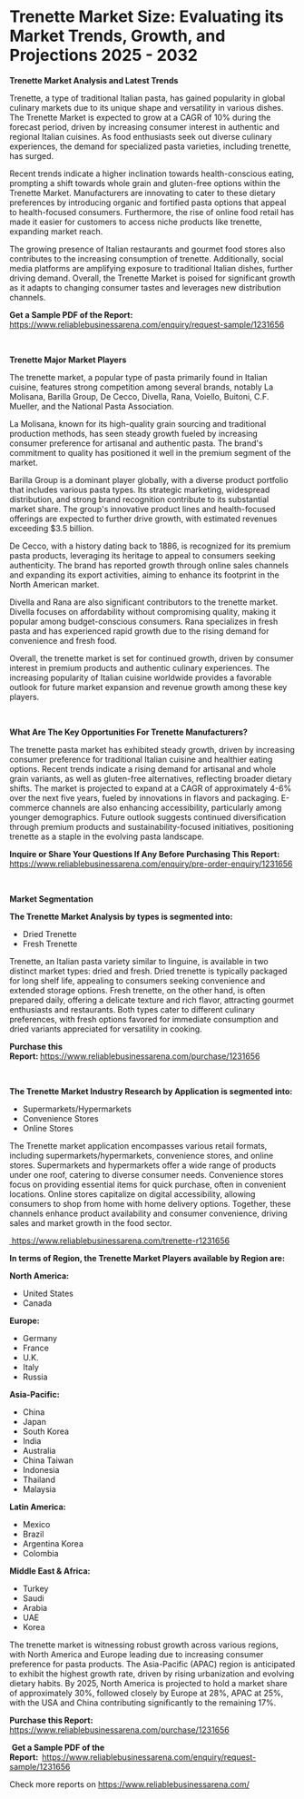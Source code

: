 <p><h1>Trenette Market Size: Evaluating its Market Trends, Growth, and Projections 2025 - 2032</h1></p><p><strong>Trenette Market Analysis and Latest Trends</strong></p>
<p><p>Trenette, a type of traditional Italian pasta, has gained popularity in global culinary markets due to its unique shape and versatility in various dishes. The Trenette Market is expected to grow at a CAGR of 10% during the forecast period, driven by increasing consumer interest in authentic and regional Italian cuisines. As food enthusiasts seek out diverse culinary experiences, the demand for specialized pasta varieties, including trenette, has surged.</p><p>Recent trends indicate a higher inclination towards health-conscious eating, prompting a shift towards whole grain and gluten-free options within the Trenette Market. Manufacturers are innovating to cater to these dietary preferences by introducing organic and fortified pasta options that appeal to health-focused consumers. Furthermore, the rise of online food retail has made it easier for customers to access niche products like trenette, expanding market reach.</p><p>The growing presence of Italian restaurants and gourmet food stores also contributes to the increasing consumption of trenette. Additionally, social media platforms are amplifying exposure to traditional Italian dishes, further driving demand. Overall, the Trenette Market is poised for significant growth as it adapts to changing consumer tastes and leverages new distribution channels.</p></p>
<p><strong>Get a Sample PDF of the Report:&nbsp;</strong> <a href="https://www.reliablebusinessarena.com/enquiry/request-sample/1231656?utm_campaign=3531&utm_medium=2&utm_source=Github&utm_content=ia&utm_term=07042025&utm_id=trenette">https://www.reliablebusinessarena.com/enquiry/request-sample/1231656</a></p>
<p>&nbsp;</p>
<p><strong>Trenette Major Market Players</strong></p>
<p><p>The trenette market, a popular type of pasta primarily found in Italian cuisine, features strong competition among several brands, notably La Molisana, Barilla Group, De Cecco, Divella, Rana, Voiello, Buitoni, C.F. Mueller, and the National Pasta Association.</p><p>La Molisana, known for its high-quality grain sourcing and traditional production methods, has seen steady growth fueled by increasing consumer preference for artisanal and authentic pasta. The brand's commitment to quality has positioned it well in the premium segment of the market.</p><p>Barilla Group is a dominant player globally, with a diverse product portfolio that includes various pasta types. Its strategic marketing, widespread distribution, and strong brand recognition contribute to its substantial market share. The group's innovative product lines and health-focused offerings are expected to further drive growth, with estimated revenues exceeding $3.5 billion.</p><p>De Cecco, with a history dating back to 1886, is recognized for its premium pasta products, leveraging its heritage to appeal to consumers seeking authenticity. The brand has reported growth through online sales channels and expanding its export activities, aiming to enhance its footprint in the North American market.</p><p>Divella and Rana are also significant contributors to the trenette market. Divella focuses on affordability without compromising quality, making it popular among budget-conscious consumers. Rana specializes in fresh pasta and has experienced rapid growth due to the rising demand for convenience and fresh food.</p><p>Overall, the trenette market is set for continued growth, driven by consumer interest in premium products and authentic culinary experiences. The increasing popularity of Italian cuisine worldwide provides a favorable outlook for future market expansion and revenue growth among these key players.</p></p>
<p>&nbsp;</p>
<p><strong>What Are The Key Opportunities For Trenette Manufacturers?</strong></p>
<p><p>The trenette pasta market has exhibited steady growth, driven by increasing consumer preference for traditional Italian cuisine and healthier eating options. Recent trends indicate a rising demand for artisanal and whole grain variants, as well as gluten-free alternatives, reflecting broader dietary shifts. The market is projected to expand at a CAGR of approximately 4-6% over the next five years, fueled by innovations in flavors and packaging. E-commerce channels are also enhancing accessibility, particularly among younger demographics. Future outlook suggests continued diversification through premium products and sustainability-focused initiatives, positioning trenette as a staple in the evolving pasta landscape.</p></p>
<p><strong>Inquire or Share Your Questions If Any Before Purchasing This Report:</strong> <a href="https://www.reliablebusinessarena.com/enquiry/pre-order-enquiry/1231656?utm_campaign=3531&utm_medium=2&utm_source=Github&utm_content=ia&utm_term=07042025&utm_id=trenette">https://www.reliablebusinessarena.com/enquiry/pre-order-enquiry/1231656</a></p>
<p>&nbsp;</p>
<p><strong>Market Segmentation</strong></p>
<p><strong>The Trenette Market Analysis by types is segmented into:</strong></p>
<p><ul><li>Dried Trenette</li><li>Fresh Trenette</li></ul></p>
<p><p>Trenette, an Italian pasta variety similar to linguine, is available in two distinct market types: dried and fresh. Dried trenette is typically packaged for long shelf life, appealing to consumers seeking convenience and extended storage options. Fresh trenette, on the other hand, is often prepared daily, offering a delicate texture and rich flavor, attracting gourmet enthusiasts and restaurants. Both types cater to different culinary preferences, with fresh options favored for immediate consumption and dried variants appreciated for versatility in cooking.</p></p>
<p><strong>Purchase this Report:&nbsp;</strong><a href="https://www.reliablebusinessarena.com/purchase/1231656?utm_campaign=3531&utm_medium=2&utm_source=Github&utm_content=ia&utm_term=07042025&utm_id=trenette">https://www.reliablebusinessarena.com/purchase/1231656</a></p>
<p>&nbsp;</p>
<p><strong>The Trenette Market Industry Research by Application is segmented into:</strong></p>
<p><ul><li>Supermarkets/Hypermarkets</li><li>Convenience Stores</li><li>Online Stores</li></ul></p>
<p><p>The Trenette market application encompasses various retail formats, including supermarkets/hypermarkets, convenience stores, and online stores. Supermarkets and hypermarkets offer a wide range of products under one roof, catering to diverse consumer needs. Convenience stores focus on providing essential items for quick purchase, often in convenient locations. Online stores capitalize on digital accessibility, allowing consumers to shop from home with home delivery options. Together, these channels enhance product availability and consumer convenience, driving sales and market growth in the food sector.</p></p>
<p><a href="https://www.reliablebusinessarena.com/trenette-r1231656?utm_campaign=3531&utm_medium=2&utm_source=Github&utm_content=ia&utm_term=07042025&utm_id=trenette">&nbsp;https://www.reliablebusinessarena.com/trenette-r1231656</a></p>
<p><strong>In terms of Region, the Trenette Market Players available by Region are:</strong></p>
<p>
    <p> <strong> North America: </strong>
        <ul>
            <li>United States</li>
            <li>Canada</li>
        </ul>
        </p> 
    <p> <strong> Europe: </strong>
        <ul>
            <li>Germany</li>
            <li>France</li>
            <li>U.K.</li>
            <li>Italy</li>
            <li>Russia</li>
        </ul>
        </p> 
    <p> <strong> Asia-Pacific: </strong>
        <ul>
            <li>China</li>
            <li>Japan</li>
            <li>South Korea</li>
            <li>India</li>
            <li>Australia</li>
            <li>China Taiwan</li>
            <li>Indonesia</li>
            <li>Thailand</li>
            <li>Malaysia</li>
        </ul>
        </p> 
    <p> <strong> Latin America: </strong>
        <ul>
            <li>Mexico</li>
            <li>Brazil</li>
            <li>Argentina Korea</li>
            <li>Colombia</li>
        </ul>
        </p> 
    <p> <strong> Middle East & Africa: </strong>
        <ul>
            <li>Turkey</li>
            <li>Saudi</li>
            <li>Arabia</li>
            <li>UAE</li>
            <li>Korea</li>
        </ul>
    </p>
    </p>
<p><p>The trenette market is witnessing robust growth across various regions, with North America and Europe leading due to increasing consumer preference for pasta products. The Asia-Pacific (APAC) region is anticipated to exhibit the highest growth rate, driven by rising urbanization and evolving dietary habits. By 2025, North America is projected to hold a market share of approximately 30%, followed closely by Europe at 28%, APAC at 25%, with the USA and China contributing significantly to the remaining 17%.</p></p>
<p><strong>Purchase this Report: </strong><a href="https://www.reliablebusinessarena.com/purchase/1231656?utm_campaign=3531&utm_medium=2&utm_source=Github&utm_content=ia&utm_term=07042025&utm_id=trenette">https://www.reliablebusinessarena.com/purchase/1231656</a></p>
<p>&nbsp;<strong>Get a Sample PDF of the Report:&nbsp;&nbsp;</strong><a href="https://www.reliablebusinessarena.com/enquiry/request-sample/1231656?utm_campaign=3531&utm_medium=2&utm_source=Github&utm_content=ia&utm_term=07042025&utm_id=trenette">https://www.reliablebusinessarena.com/enquiry/request-sample/1231656</a></p>
<p><strong></strong></p>
<p>Check more reports on <a href="https://www.reliablebusinessarena.com/?utm_campaign=3531&utm_medium=2&utm_source=Github&utm_content=ia&utm_term=07042025&utm_id=trenette">https://www.reliablebusinessarena.com/</a></p>